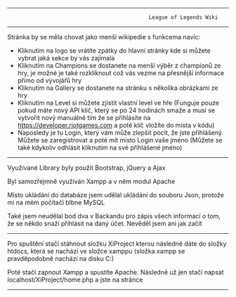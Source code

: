 -------------------------------------------------------------------------------------------------------------------------------------------

                                                 League of Legends Wiki

-------------------------------------------------------------------------------------------------------------------------------------------

Stránka by se měla chovat jako menší wikipedie s funkcema navíc:

- Kliknutím na logo se vrátíte zpátky do hlavní stránky kde si můžete vybrat jaká sekce by vás zajímala
- Kliknutím na Champions se dostanete na menší výběr z championů ze hry, je možné je také rozkliknout což 
  vás vezme na přesnější informace přímo od vývojářů hry
- Kliknutím na Gallery se dostanete na stránku s několika obrázkami ze hry
- Kliknutím na Level si můžete zjistit vlastní level ve hře (Funguje pouze pokud máte nový API klíč, který se po 24 hodinách 
  smaže a musí se vytvořit nový manuálně tím že se přihlásíte na https://developer.riotgames.com a poté klíč vložíte do místa v kódu)
- Naposledy je tu Login, který vám může zlepšit pocit, že jste přihlášený. Můžete se zaregistrovat a poté mít místo Login vaše jméno
  (Můžete se také kdykoliv odhlásit kliknutím na své přihlášené jméno)
  
-------------------------------------------------------------------------------------------------------------------------------------------

Využívané Library byly použit Bootstrap, jQuery a Ajax

Byl samozřejmně využíván Xampp a v něm modul Apache

Místo ukládání do databáze jsem udělal ukládání do souboru Json, protože mi na mém počítači blbne MySQL

Také jsem neudělal bod dva v Backandu pro zápis všech informací o tom, že se někdo snaží přihlásit na daný účet. Nevěděl jsem ani jak začít

-------------------------------------------------------------------------------------------------------------------------------------------

Pro spuštění stačí stáhnout složku XiProject kterou následně dáte do složky htdocs, která se nachází ve složce xamppu
(složka xampp se pravděpodobně nachází na disku C:)

Poté stačí zapnout Xampp a spustíte Apache. Následně už jen stačí napsat localhost/XiProject/home.php a jste na stránce

-------------------------------------------------------------------------------------------------------------------------------------------

